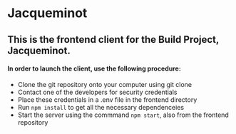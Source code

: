 # Jacqueminot

## This is the frontend client for the Build Project, Jacqueminot.

#### In order to launch the client, use the following procedure:
- Clone the git repository onto your computer using git clone
- Contact one of the developers for security credentials
- Place these credentials in a .env file in the frontend directory
- Run `npm install` to get all the necessary dependenceies
- Start the server using the commmand `npm start`, also from the frontend repository
